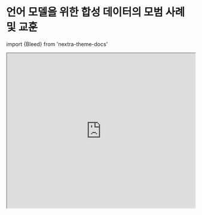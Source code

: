 # 언어 모델을 위한 합성 데이터의 모범 사례 및 교훈

import {Bleed} from 'nextra-theme-docs'

<iframe width="100%"
  height="415px"
  src="https://www.youtube.com/embed/YnlArBZJHY8?si=ZH3hFzwixUopxU5Z" allow="accelerometer; autoplay; clipboard-write; encrypted-media; gyroscope; picture-in-picture"
  allowFullScreen
  />

이 [논문](https://arxiv.org/abs/2404.07503)은 Google DeepMind와 다른 협력자들이 발표한 언어 모델을 위한 합성 데이터의 모범 사례와 교훈에 대한 개요를 제공합니다.

합성 데이터에 초점을 맞추고 응용 프로그램, 과제, 미래 방향을 다룹니다. AI 분야에서 합성 데이터 사용으로 인한 중요한 발전을 고려할 때 이는 중요한 논문입니다.

우리는 확실히 이러한 모델에 더 많은 고품질 데이터를 제공할수록 성능이 더 좋아진다는 것을 알고 있습니다. 합성 데이터를 만드는 것은 어렵지 않지만 품질을 보장하는 것이 진정한 과제입니다.

이 논문은 또한 품질, 사실성, 충실도, 편향성 없음, 신뢰성, 개인정보 보호 등을 보장하는 것과 같은 합성 데이터 작업 시 중요한 주제들을 논의합니다.

관련 작업 섹션에서도 언급된 많은 훌륭한 참고 문헌들이 있습니다. 